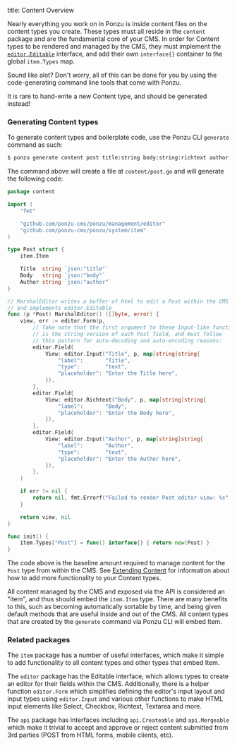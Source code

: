 title: Content Overview

Nearly everything you work on in Ponzu is inside content files on the content types you create. These types must all reside in the `content` package and are the fundamental core of your CMS. In order for Content types to be rendered and managed by the CMS, they must implement the [`editor.Editable`](/Interfaces/Editor) interface, and add their own `interface{}` container to the global `item.Types` map. 

Sound like alot? Don't worry, all of this can be done for you by using the code-generating command line tools that come with Ponzu.

It is rare to hand-write a new Content type, and should be generated instead!

### Generating Content types

To generate content types and boilerplate code, use the Ponzu CLI `generate` command as such:
```bash
$ ponzu generate content post title:string body:string:richtext author:string
``` 

The command above will create a file at `content/post.go` and will generate the following code:
```go
package content

import (
	"fmt"

	"github.com/ponzu-cms/ponzu/management/editor"
	"github.com/ponzu-cms/ponzu/system/item"
)

type Post struct {
	item.Item

	Title  string `json:"title"`
	Body   string `json:"body"`
	Author string `json:"author"`
}

// MarshalEditor writes a buffer of html to edit a Post within the CMS
// and implements editor.Editable
func (p *Post) MarshalEditor() ([]byte, error) {
	view, err := editor.Form(p,
		// Take note that the first argument to these Input-like functions
		// is the string version of each Post field, and must follow
		// this pattern for auto-decoding and auto-encoding reasons:
		editor.Field{
			View: editor.Input("Title", p, map[string]string{
				"label":       "Title",
				"type":        "text",
				"placeholder": "Enter the Title here",
			}),
		},
		editor.Field{
			View: editor.Richtext("Body", p, map[string]string{
				"label":       "Body",
				"placeholder": "Enter the Body here",
			}),
		},
		editor.Field{
			View: editor.Input("Author", p, map[string]string{
				"label":       "Author",
				"type":        "text",
				"placeholder": "Enter the Author here",
			}),
		},
	)

	if err != nil {
		return nil, fmt.Errorf("Failed to render Post editor view: %s", err.Error())
	}

	return view, nil
}

func init() {
	item.Types["Post"] = func() interface{} { return new(Post) }
}
```

The code above is the baseline amount required to manage content for the `Post` type from within the CMS. See [Extending Content](/Content/Extending-Content) for information about how to add more functionality to your Content types. 

All content managed by the CMS and exposed via the API is considered an "item", and thus should embed the `item.Item` type. There are many benefits to this, such as becoming automatically sortable by time, and being given default methods that are useful inside and out of the CMS. All content types that are created by the `generate` command via Ponzu CLI will embed Item. 

### Related packages

The `item` package has a number of useful interfaces, which make it simple to add functionality to all content types and other types that embed Item. 

The `editor` package has the Editable interface, which allows types to create an editor for their fields within the CMS. Additionally, there is a helper function `editor.Form` which simplifies defining the editor's input layout and input types using `editor.Input` and various other functions to make HTML input elements like Select, Checkbox, Richtext, Textarea and more.

The `api` package has interfaces including `api.Createable` and `api.Mergeable` which make it trivial to accept and approve or reject content submitted from 3rd parties (POST from HTML forms, mobile clients, etc).

